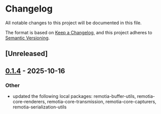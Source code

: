 # Changelog

All notable changes to this project will be documented in this file.

The format is based on [Keep a Changelog](https://keepachangelog.com/en/1.0.0/),
and this project adheres to [Semantic Versioning](https://semver.org/spec/v2.0.0.html).

## [Unreleased]

## [0.1.4](https://github.com/remotia/remotia/compare/remotia-v0.1.3...remotia-v0.1.4) - 2025-10-16

### Other

- updated the following local packages: remotia-buffer-utils, remotia-core-renderers, remotia-core-transmission, remotia-core-capturers, remotia-serialization-utils
